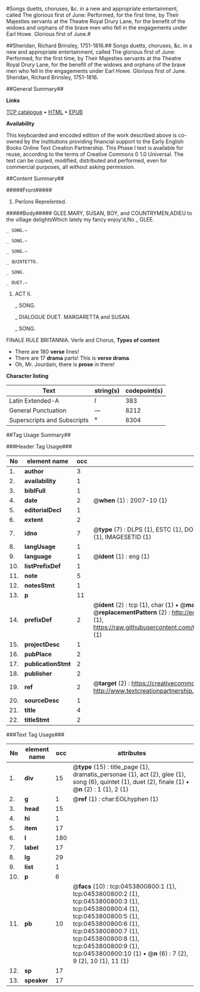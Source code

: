 #Songs duetts, choruses, &c. in a new and appropriate entertainment, called The glorious first of June: Performed, for the first time, by Their Majesties servants at the Theatre Royal Drury Lane, for the benefit of the widows and orphans of the brave men who fell in the engagements under Earl Howe. Glorious first of June.#

##Sheridan, Richard Brinsley, 1751-1816.##
Songs duetts, choruses, &c. in a new and appropriate entertainment, called The glorious first of June: Performed, for the first time, by Their Majesties servants at the Theatre Royal Drury Lane, for the benefit of the widows and orphans of the brave men who fell in the engagements under Earl Howe.
Glorious first of June.
Sheridan, Richard Brinsley, 1751-1816.

##General Summary##

**Links**

[TCP catalogue](http://www.ota.ox.ac.uk/tcp/)  • 
[HTML](http://tei.it.ox.ac.uk/tcp/Texts-HTML/free/004/004812871.html)  • 
[EPUB](http://tei.it.ox.ac.uk/tcp/Texts-EPUB/free/004/004812871.epub)

**Availability**

This keyboarded and encoded edition of the
	       work described above is co-owned by the institutions
	       providing financial support to the Early English Books
	       Online Text Creation Partnership. This Phase I text is
	       available for reuse, according to the terms of Creative
	       Commons 0 1.0 Universal. The text can be copied,
	       modified, distributed and performed, even for
	       commercial purposes, all without asking permission.


##Content Summary##

#####Front#####

1. Perſons Repreſented.

#####Body#####
GLEE.MARY, SUSAN, BOY, and COUNTRYMEN,ADIEU to the village delightsWhich lately my fancy enjoy'd,No 
    _ GLEE.

    _ SONG.—

    _ SONG.—

    _ SONG.—

    _ QUINTETTO.

    _ SONG.

    _ DUET.—

1. ACT II.

    _ SONG.

    _ DIALOGUE DUET. MARGARETTA and SUSAN.

    _ SONG.

FINALE RULE BRITANNIA. Verſe and Chorus,
**Types of content**

  * There are 180 **verse** lines!
  * There are 17 **drama** parts! This is **verse drama**.
  * Oh, Mr. Jourdain, there is **prose** in there!

**Character listing**


|Text|string(s)|codepoint(s)|
|---|---|---|
|Latin Extended-A|ſ|383|
|General Punctuation|—|8212|
|Superscripts             and Subscripts|⁰|8304|

##Tag Usage Summary##

###Header Tag Usage###

|No|element name|occ|attributes|
|---|---|---|---|
|1.|__author__|3||
|2.|__availability__|1||
|3.|__biblFull__|1||
|4.|__date__|2| @__when__ (1) : 2007-10 (1)|
|5.|__editorialDecl__|1||
|6.|__extent__|2||
|7.|__idno__|7| @__type__ (7) : DLPS (1), ESTC (1), DOCNO (1), TCP (1), GALEDOCNO (1), CONTENTSET (1), IMAGESETID (1)|
|8.|__langUsage__|1||
|9.|__language__|1| @__ident__ (1) : eng (1)|
|10.|__listPrefixDef__|1||
|11.|__note__|5||
|12.|__notesStmt__|1||
|13.|__p__|11||
|14.|__prefixDef__|2| @__ident__ (2) : tcp (1), char (1)  •  @__matchPattern__ (2) : ([0-9\-]+):([0-9IVX]+) (1), (.+) (1)  •  @__replacementPattern__ (2) : http://eebo.chadwyck.com/downloadtiff?vid=$1&page=$2 (1), https://raw.githubusercontent.com/textcreationpartnership/Texts/master/tcpchars.xml#$1 (1)|
|15.|__projectDesc__|1||
|16.|__pubPlace__|2||
|17.|__publicationStmt__|2||
|18.|__publisher__|2||
|19.|__ref__|2| @__target__ (2) : https://creativecommons.org/publicdomain/zero/1.0/ (1), http://www.textcreationpartnership.org/docs/. (1)|
|20.|__sourceDesc__|1||
|21.|__title__|4||
|22.|__titleStmt__|2||


###Text Tag Usage###

|No|element name|occ|attributes|
|---|---|---|---|
|1.|__div__|15| @__type__ (15) : title_page (1), dramatis_personae (1), act (2), glee (1), song (6), quintet (1), duet (2), finale (1)  •  @__n__ (2) : 1 (1), 2 (1)|
|2.|__g__|1| @__ref__ (1) : char:EOLhyphen (1)|
|3.|__head__|15||
|4.|__hi__|1||
|5.|__item__|17||
|6.|__l__|180||
|7.|__label__|17||
|8.|__lg__|29||
|9.|__list__|1||
|10.|__p__|6||
|11.|__pb__|10| @__facs__ (10) : tcp:0453800800:1 (1), tcp:0453800800:2 (1), tcp:0453800800:3 (1), tcp:0453800800:4 (1), tcp:0453800800:5 (1), tcp:0453800800:6 (1), tcp:0453800800:7 (1), tcp:0453800800:8 (1), tcp:0453800800:9 (1), tcp:0453800800:10 (1)  •  @__n__ (6) : 7 (2), 9 (2), 10 (1), 11 (1)|
|12.|__sp__|17||
|13.|__speaker__|17||
